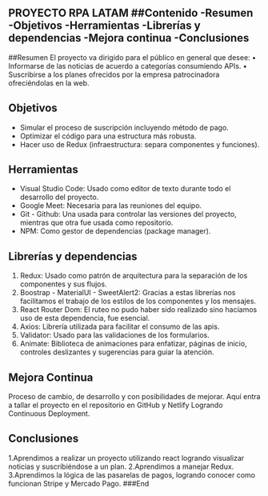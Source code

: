 PROYECTO RPA LATAM 
##Contenido
-Resumen
-Objetivos
-Herramientas
-Librerías y dependencias
-Mejora continua
-Conclusiones
------------------------------------------------------------------------------

##Resumen
El proyecto va dirigido para el público en general que desee:
•	Informarse de las noticias de acuerdo a categorías consumiendo APIs.
•	Suscribirse a los planes ofrecidos por la empresa patrocinadora ofreciéndolas en la web.

## Objetivos
- Simular el proceso de suscripción incluyendo método de pago.
- Optimizar el código para una estructura más robusta.
- Hacer uso de Redux (infraestructura: separa componentes y funciones).

## Herramientas
- Visual Studio Code: Usado como editor de texto durante todo el desarrollo del proyecto.
- Google Meet: Necesaria para las reuniones del equipo.
- Git - Github: Una usada para controlar las versiones del proyecto, mientras que otra fue usada como repositorio.
- NPM: Como gestor de dependencias (package manager).

## Librerías y dependencias
1. Redux: Usado como patrón de arquitectura para la separación de los componentes y sus flujos.
2. Boostrap - MaterialUI - SweetAlert2: Gracias a estas librerías nos facilitamos el trabajo de los estilos de los componentes y los mensajes.
3. React Router Dom: El ruteo no pudo haber sido realizado sino hacíamos uso de esta dependencia, fue esencial.
5. Axios: Librería utilizada para facilitar el consumo de las apis.
6. Validator: Usado para las validaciones de los formularios.
7. Animate:  Biblioteca de animaciones para enfatizar, páginas de inicio, controles deslizantes y sugerencias para guiar la atención.

## Mejora Continua
Proceso de cambio, de desarrollo y con posibilidades de mejorar.
Aquí entra a tallar el proyecto en el repositorio en GitHub y Netlify 
Logrando Continuous Deployment.
## Conclusiones
1.Aprendimos a realizar un proyecto utilizando react logrando visualizar noticias y suscribiéndose a un plan.
2.Aprendimos a manejar Redux.
3.Aprendimos la lógica de las pasarelas de pagos, logrando conocer como funcionan Stripe y Mercado Pago.
###End